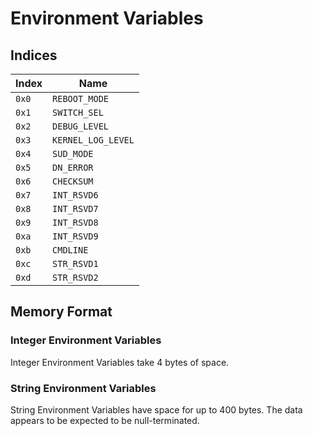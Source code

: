 # Environment Variables

## Indices

| Index | Name               |
|-------|--------------------|
| `0x0` | `REBOOT_MODE`      |
| `0x1` | `SWITCH_SEL`       |
| `0x2` | `DEBUG_LEVEL`      |
| `0x3` | `KERNEL_LOG_LEVEL` |
| `0x4` | `SUD_MODE`         |
| `0x5` | `DN_ERROR`         |
| `0x6` | `CHECKSUM`         |
| `0x7` | `INT_RSVD6`        |
| `0x8` | `INT_RSVD7`        |
| `0x9` | `INT_RSVD8`        |
| `0xa` | `INT_RSVD9`        |
| `0xb` | `CMDLINE`          |
| `0xc` | `STR_RSVD1`        |
| `0xd` | `STR_RSVD2`        |

## Memory Format

### Integer Environment Variables

Integer Environment Variables take 4 bytes of space.

### String Environment Variables

String Environment Variables have space for up to 400 bytes. The data appears to be expected to be null-terminated.
